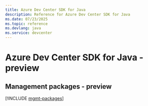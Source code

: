 ```yaml
---
title: Azure Dev Center SDK for Java
description: Reference for Azure Dev Center SDK for Java
ms.date: 07/23/2025
ms.topic: reference
ms.devlang: java
ms.service: devcenter
---
```

# Azure Dev Center SDK for Java - preview

## Management packages - preview
[!INCLUDE [mgmt-packages](dev-center-mgmt-index.md)]
